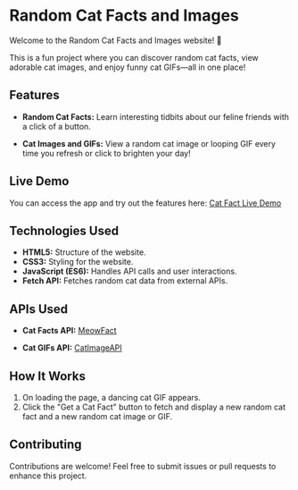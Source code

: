 # Random Cat Facts and Images

Welcome to the Random Cat Facts and Images website! 🐾

This is a fun project where you can discover random cat facts, view adorable cat images, and enjoy funny cat GIFs—all in one place!


## Features

- **Random Cat Facts:** Learn interesting tidbits about our feline friends with a click of a button.

- **Cat Images and GIFs:** View a random cat image or looping GIF every time you refresh or click to brighten your day!

## Live Demo

You can access the app and try out the features here: [Cat Fact Live Demo](https://nikhil-8285.github.io/Random-Cat-Facts/)


## Technologies Used

- **HTML5:** Structure of the website.
- **CSS3:** Styling for the website.
- **JavaScript (ES6):** Handles API calls and user interactions.
- **Fetch API:** Fetches random cat data from external APIs.

## APIs Used

- **Cat Facts API:**  [MeowFact](https://meowfacts.herokuapp.com/?count=3)

- **Cat GIFs API:** [CatImageAPI](https://api.thecatapi.com/v1/images/search?limit=10)
## How It Works

1. On loading the page, a dancing cat GIF appears.
2. Click the "Get a Cat Fact" button to fetch and display a new random cat fact and a new random cat image or GIF.

## Contributing

Contributions are welcome! Feel free to submit issues or pull requests to enhance this project.

